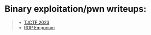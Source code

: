 # Binary exploitation/pwn writeups:

> - [TJCTF 2023](TJCTF-2023.md)
> - [ROP Emporium](ROP-emporium.md)
